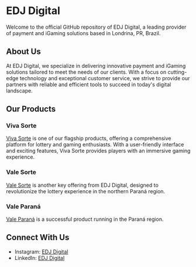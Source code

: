 # EDJ Digital
Welcome to the official GitHub repository of EDJ Digital, a leading provider of payment and iGaming solutions based in Londrina, PR, Brazil.

## About Us
At EDJ Digital, we specialize in delivering innovative payment and iGaming solutions tailored to meet the needs of our clients.
With a focus on cutting-edge technology and exceptional customer service, we strive to provide our partners with reliable and efficient tools to succeed in today's digital landscape.

## Our Products

### Viva Sorte
[Viva Sorte](https://vivasorteoficial.com.br) is one of our flagship products, offering a comprehensive platform for lottery and gaming enthusiasts.
With a user-friendly interface and exciting features, Viva Sorte provides players with an immersive gaming experience.

### Vale Sorte
[Vale Sorte](https://valesorteparana.com.br) is another key offering from EDJ Digital, designed to revolutionize the lottery experience in the northern Paraná region.

### Vale Paraná
[Vale Paraná](https://valeparana.com.br) is a successful product running in the Paraná region.

## Connect With Us
- Instagram: [EDJ Digital](https://www.instagram.com/edj.digital/)
- LinkedIn: [EDJ Digital](https://www.linkedin.com/company/edjdigital/)
